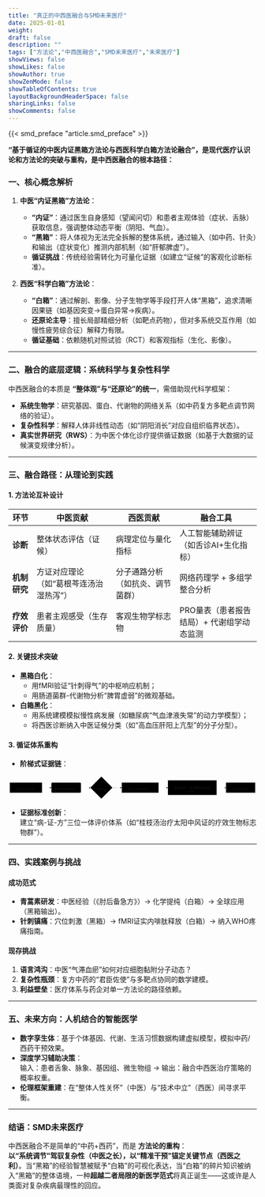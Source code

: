 ```yaml
---
title: "真正的中西医融合与SMD未来医疗"
date: 2025-01-01
weight: 
draft: false
description: ""
tags: ["方法论","中西医融合","SMD未来医疗","未来医疗"]
showViews: false
showLikes: false
showAuthor: true
showZenMode: false
showTableOfContents: true
layoutBackgroundHeaderSpace: false
sharingLinks: false
showComments: false
---
```


{{< smd_preface "article.smd_preface" >}}


<b>“基于循证的中医内证黑箱方法论与西医科学白箱方法论融合”，是现代医疗认识论和方法论的突破与重构，是中西医融合的根本路径：</b>

### **一、核心概念解析**
1. **中医“内证黑箱”方法论**：
   - **“内证”**：通过医生自身感知（望闻问切）和患者主观体验（症状、舌脉）获取信息，强调整体动态平衡（阴阳、气血）。
   - **“黑箱”**：将人体视为无法完全拆解的整体系统，通过输入（如中药、针灸）和输出（症状变化）推测内部机制（如“肝郁脾虚”）。
   - **循证挑战**：传统经验需转化为可量化证据（如建立“证候”的客观化诊断标准）。

2. **西医“科学白箱”方法论**：
   - **“白箱”**：通过解剖、影像、分子生物学等手段打开人体“黑箱”，追求清晰因果链（如基因突变→蛋白异常→疾病）。
   - **还原论主导**：擅长局部精细分析（如靶点药物），但对多系统交互作用（如慢性疲劳综合征）解释力有限。
   - **循证基础**：依赖随机对照试验（RCT）和客观指标（生化、影像）。

---

### **二、融合的底层逻辑：系统科学与复杂性科学**
中西医融合的本质是 **“整体观”与“还原论”的统一**，需借助现代科学框架：
- **系统生物学**：研究基因、蛋白、代谢物的网络关系（如中药复方多靶点调节网络的验证）。
- **复杂性科学**：解释人体非线性动态（如“阴阳消长”对应自组织临界状态）。
- **真实世界研究（RWS）**：为中医个体化诊疗提供循证数据（如基于大数据的证候演变规律分析）。

---

### **三、融合路径：从理论到实践**
#### **1. 方法论互补设计**
| **环节**       | 中医贡献                | 西医贡献                | 融合工具                     |
|----------------|-------------------------|-------------------------|------------------------------|
| **诊断**       | 整体状态评估（证候）    | 病理定位与量化指标      | 人工智能辅助辨证（如舌诊AI+生化指标） |
| **机制研究**   | 方证对应理论（如“葛根芩连汤治湿热泻”） | 分子通路分析（如抗炎、调节菌群） | 网络药理学 + 多组学整合分析    |
| **疗效评价**   | 患者主观感受（生存质量） | 客观生物学标志物        | PRO量表（患者报告结局）+ 代谢组学动态监测 |

#### **2. 关键技术突破**
- **黑箱白化**：  
  - 用fMRI验证“针刺得气”的中枢响应机制；  
  - 用肠道菌群-代谢物分析“脾胃虚弱”的微观基础。
- **白箱黑化**：  
  - 用系统建模模拟慢性病发展（如糖尿病“气血津液失常”的动力学模型）；  
  - 将西医诊断纳入中医证候分类（如“高血压肝阳上亢型”的分子分型）。

#### **3. 循证体系重构**
- **阶梯式证据链**：  


<?xml version="1.0" encoding="UTF-8"?>
<svg xmlns:xlink="http://www.w3.org/1999/xlink" aria-roledescription="flowchart-v2" role="graphics-document document" viewBox="0 0 1326.4000244140625 134" style="max-width: 100%;" class="flowchart" xmlns="http://www.w3.org/2000/svg" width="100%" id="mermaid-svg-3" height="100%"><style>#mermaid-svg-3{font-family:"trebuchet ms",verdana,arial,sans-serif;font-size:16px;fill:#ccc;}@keyframes edge-animation-frame{from{stroke-dashoffset:0;}}@keyframes dash{to{stroke-dashoffset:0;}}#mermaid-svg-3 .edge-animation-slow{stroke-dasharray:9,5!important;stroke-dashoffset:900;animation:dash 50s linear infinite;stroke-linecap:round;}#mermaid-svg-3 .edge-animation-fast{stroke-dasharray:9,5!important;stroke-dashoffset:900;animation:dash 20s linear infinite;stroke-linecap:round;}#mermaid-svg-3 .error-icon{fill:#a44141;}#mermaid-svg-3 .error-text{fill:#ddd;stroke:#ddd;}#mermaid-svg-3 .edge-thickness-normal{stroke-width:1px;}#mermaid-svg-3 .edge-thickness-thick{stroke-width:3.5px;}#mermaid-svg-3 .edge-pattern-solid{stroke-dasharray:0;}#mermaid-svg-3 .edge-thickness-invisible{stroke-width:0;fill:none;}#mermaid-svg-3 .edge-pattern-dashed{stroke-dasharray:3;}#mermaid-svg-3 .edge-pattern-dotted{stroke-dasharray:2;}#mermaid-svg-3 .marker{fill:lightgrey;stroke:lightgrey;}#mermaid-svg-3 .marker.cross{stroke:lightgrey;}#mermaid-svg-3 svg{font-family:"trebuchet ms",verdana,arial,sans-serif;font-size:16px;}#mermaid-svg-3 p{margin:0;}#mermaid-svg-3 .label{font-family:"trebuchet ms",verdana,arial,sans-serif;color:#ccc;}#mermaid-svg-3 .cluster-label text{fill:#F9FFFE;}#mermaid-svg-3 .cluster-label span{color:#F9FFFE;}#mermaid-svg-3 .cluster-label span p{background-color:transparent;}#mermaid-svg-3 .label text,#mermaid-svg-3 span{fill:#ccc;color:#ccc;}#mermaid-svg-3 .node rect,#mermaid-svg-3 .node circle,#mermaid-svg-3 .node ellipse,#mermaid-svg-3 .node polygon,#mermaid-svg-3 .node path{fill:#1f2020;stroke:#ccc;stroke-width:1px;}#mermaid-svg-3 .rough-node .label text,#mermaid-svg-3 .node .label text,#mermaid-svg-3 .image-shape .label,#mermaid-svg-3 .icon-shape .label{text-anchor:middle;}#mermaid-svg-3 .node .katex path{fill:#000;stroke:#000;stroke-width:1px;}#mermaid-svg-3 .rough-node .label,#mermaid-svg-3 .node .label,#mermaid-svg-3 .image-shape .label,#mermaid-svg-3 .icon-shape .label{text-align:center;}#mermaid-svg-3 .node.clickable{cursor:pointer;}#mermaid-svg-3 .root .anchor path{fill:lightgrey!important;stroke-width:0;stroke:lightgrey;}#mermaid-svg-3 .arrowheadPath{fill:lightgrey;}#mermaid-svg-3 .edgePath .path{stroke:lightgrey;stroke-width:2.0px;}#mermaid-svg-3 .flowchart-link{stroke:lightgrey;fill:none;}#mermaid-svg-3 .edgeLabel{background-color:hsl(0, 0%, 34.4117647059%);text-align:center;}#mermaid-svg-3 .edgeLabel p{background-color:hsl(0, 0%, 34.4117647059%);}#mermaid-svg-3 .edgeLabel rect{opacity:0.5;background-color:hsl(0, 0%, 34.4117647059%);fill:hsl(0, 0%, 34.4117647059%);}#mermaid-svg-3 .labelBkg{background-color:rgba(87.75, 87.75, 87.75, 0.5);}#mermaid-svg-3 .cluster rect{fill:hsl(180, 1.5873015873%, 28.3529411765%);stroke:rgba(255, 255, 255, 0.25);stroke-width:1px;}#mermaid-svg-3 .cluster text{fill:#F9FFFE;}#mermaid-svg-3 .cluster span{color:#F9FFFE;}#mermaid-svg-3 div.mermaidTooltip{position:absolute;text-align:center;max-width:200px;padding:2px;font-family:"trebuchet ms",verdana,arial,sans-serif;font-size:12px;background:hsl(20, 1.5873015873%, 12.3529411765%);border:1px solid rgba(255, 255, 255, 0.25);border-radius:2px;pointer-events:none;z-index:100;}#mermaid-svg-3 .flowchartTitleText{text-anchor:middle;font-size:18px;fill:#ccc;}#mermaid-svg-3 rect.text{fill:none;stroke-width:0;}#mermaid-svg-3 .icon-shape,#mermaid-svg-3 .image-shape{background-color:hsl(0, 0%, 34.4117647059%);text-align:center;}#mermaid-svg-3 .icon-shape p,#mermaid-svg-3 .image-shape p{background-color:hsl(0, 0%, 34.4117647059%);padding:2px;}#mermaid-svg-3 .icon-shape rect,#mermaid-svg-3 .image-shape rect{opacity:0.5;background-color:hsl(0, 0%, 34.4117647059%);fill:hsl(0, 0%, 34.4117647059%);}#mermaid-svg-3 :root{--mermaid-font-family:"trebuchet ms",verdana,arial,sans-serif;}</style><g><marker orient="auto" markerHeight="8" markerWidth="8" markerUnits="userSpaceOnUse" refY="5" refX="5" viewBox="0 0 10 10" class="marker flowchart-v2" id="mermaid-svg-3_flowchart-v2-pointEnd"><path style="stroke-width: 1; stroke-dasharray: 1, 0;" class="arrowMarkerPath" d="M 0 0 L 10 5 L 0 10 z"></path></marker><marker orient="auto" markerHeight="8" markerWidth="8" markerUnits="userSpaceOnUse" refY="5" refX="4.5" viewBox="0 0 10 10" class="marker flowchart-v2" id="mermaid-svg-3_flowchart-v2-pointStart"><path style="stroke-width: 1; stroke-dasharray: 1, 0;" class="arrowMarkerPath" d="M 0 5 L 10 10 L 10 0 z"></path></marker><marker orient="auto" markerHeight="11" markerWidth="11" markerUnits="userSpaceOnUse" refY="5" refX="11" viewBox="0 0 10 10" class="marker flowchart-v2" id="mermaid-svg-3_flowchart-v2-circleEnd"><circle style="stroke-width: 1; stroke-dasharray: 1, 0;" class="arrowMarkerPath" r="5" cy="5" cx="5"></circle></marker><marker orient="auto" markerHeight="11" markerWidth="11" markerUnits="userSpaceOnUse" refY="5" refX="-1" viewBox="0 0 10 10" class="marker flowchart-v2" id="mermaid-svg-3_flowchart-v2-circleStart"><circle style="stroke-width: 1; stroke-dasharray: 1, 0;" class="arrowMarkerPath" r="5" cy="5" cx="5"></circle></marker><marker orient="auto" markerHeight="11" markerWidth="11" markerUnits="userSpaceOnUse" refY="5.2" refX="12" viewBox="0 0 11 11" class="marker cross flowchart-v2" id="mermaid-svg-3_flowchart-v2-crossEnd"><path style="stroke-width: 2; stroke-dasharray: 1, 0;" class="arrowMarkerPath" d="M 1,1 l 9,9 M 10,1 l -9,9"></path></marker><marker orient="auto" markerHeight="11" markerWidth="11" markerUnits="userSpaceOnUse" refY="5.2" refX="-1" viewBox="0 0 11 11" class="marker cross flowchart-v2" id="mermaid-svg-3_flowchart-v2-crossStart"><path style="stroke-width: 2; stroke-dasharray: 1, 0;" class="arrowMarkerPath" d="M 1,1 l 9,9 M 10,1 l -9,9"></path></marker><g class="root"><g class="clusters"></g><g class="edgePaths"><path marker-end="url(#mermaid-svg-3_flowchart-v2-pointEnd)" style="" class="edge-thickness-normal edge-pattern-solid edge-thickness-normal edge-pattern-solid flowchart-link" id="L_A_B_0" d="M180,67L184.167,67C188.333,67,196.667,67,204.333,67C212,67,219,67,222.5,67L226,67"></path><path marker-end="url(#mermaid-svg-3_flowchart-v2-pointEnd)" style="" class="edge-thickness-normal edge-pattern-solid edge-thickness-normal edge-pattern-solid flowchart-link" id="L_B_C_0" d="M388,67L392.167,67C396.333,67,404.667,67,412.417,67.07C420.167,67.141,427.334,67.281,430.917,67.351L434.501,67.422"></path><path marker-end="url(#mermaid-svg-3_flowchart-v2-pointEnd)" style="" class="edge-thickness-normal edge-pattern-solid edge-thickness-normal edge-pattern-solid flowchart-link" id="L_C_D_0" d="M556.5,67.5L560.583,67.417C564.667,67.333,572.833,67.167,580.417,67.083C588,67,595,67,598.5,67L602,67"></path><path marker-end="url(#mermaid-svg-3_flowchart-v2-pointEnd)" style="" class="edge-thickness-normal edge-pattern-solid edge-thickness-normal edge-pattern-solid flowchart-link" id="L_D_E_0" d="M802.4,67L806.567,67C810.733,67,819.067,67,826.733,67C834.4,67,841.4,67,844.9,67L848.4,67"></path><path marker-end="url(#mermaid-svg-3_flowchart-v2-pointEnd)" style="" class="edge-thickness-normal edge-pattern-solid edge-thickness-normal edge-pattern-solid flowchart-link" id="L_E_F_0" d="M1112.4,67L1116.567,67C1120.733,67,1129.067,67,1136.733,67C1144.4,67,1151.4,67,1154.9,67L1158.4,67"></path></g><g class="edgeLabels"><g class="edgeLabel"><g transform="translate(0, 0)" class="label"><foreignObject height="0" width="0"><div style="display: table-cell; white-space: nowrap; line-height: 1.5; max-width: 200px; text-align: center;" class="labelBkg" xmlns="http://www.w3.org/1999/xhtml"><span class="edgeLabel"></span></div></foreignObject></g></g><g class="edgeLabel"><g transform="translate(0, 0)" class="label"><foreignObject height="0" width="0"><div style="display: table-cell; white-space: nowrap; line-height: 1.5; max-width: 200px; text-align: center;" class="labelBkg" xmlns="http://www.w3.org/1999/xhtml"><span class="edgeLabel"></span></div></foreignObject></g></g><g class="edgeLabel"><g transform="translate(0, 0)" class="label"><foreignObject height="0" width="0"><div style="display: table-cell; white-space: nowrap; line-height: 1.5; max-width: 200px; text-align: center;" class="labelBkg" xmlns="http://www.w3.org/1999/xhtml"><span class="edgeLabel"></span></div></foreignObject></g></g><g class="edgeLabel"><g transform="translate(0, 0)" class="label"><foreignObject height="0" width="0"><div style="display: table-cell; white-space: nowrap; line-height: 1.5; max-width: 200px; text-align: center;" class="labelBkg" xmlns="http://www.w3.org/1999/xhtml"><span class="edgeLabel"></span></div></foreignObject></g></g><g class="edgeLabel"><g transform="translate(0, 0)" class="label"><foreignObject height="0" width="0"><div style="display: table-cell; white-space: nowrap; line-height: 1.5; max-width: 200px; text-align: center;" class="labelBkg" xmlns="http://www.w3.org/1999/xhtml"><span class="edgeLabel"></span></div></foreignObject></g></g></g><g class="nodes"><g transform="translate(94, 67)" id="flowchart-A-0" class="node default"><rect height="54" width="172" y="-27" x="-86" style="" class="basic label-container"></rect><g transform="translate(-56, -12)" style="" class="label"><rect></rect><foreignObject height="24" width="112"><div style="display: table-cell; white-space: nowrap; line-height: 1.5; max-width: 200px; text-align: center;" xmlns="http://www.w3.org/1999/xhtml"><span class="nodeLabel"><p>中医经验与古籍</p></span></div></foreignObject></g></g><g transform="translate(309, 67)" id="flowchart-B-1" class="node default"><rect height="54" width="158" y="-27" x="-79" ry="5" rx="5" style="" class="basic label-container"></rect><g transform="translate(-64, -12)" style="" class="label"><rect></rect><foreignObject height="24" width="128"><div style="display: table-cell; white-space: nowrap; line-height: 1.5; max-width: 200px; text-align: center;" xmlns="http://www.w3.org/1999/xhtml"><span class="nodeLabel"><p>真实世界数据挖掘</p></span></div></foreignObject></g></g><g transform="translate(497, 67)" id="flowchart-C-3" class="node default"><polygon transform="translate(-59,59)" class="label-container" points="59,0 118,-59 59,-118 0,-59"></polygon><g transform="translate(-32, -12)" style="" class="label"><rect></rect><foreignObject height="24" width="64"><div style="display: table-cell; white-space: nowrap; line-height: 1.5; max-width: 200px; text-align: center;" xmlns="http://www.w3.org/1999/xhtml"><span class="nodeLabel"><p>关键假说</p></span></div></foreignObject></g></g><g transform="translate(704.2000045776367, 67)" id="flowchart-D-5" class="node default"><rect height="54" width="196.40000915527344" y="-27" x="-98.20000457763672" style="" class="basic label-container"></rect><g transform="translate(-68.20000457763672, -12)" style="" class="label"><rect></rect><foreignObject height="24" width="136.40000915527344"><div style="display: table-cell; white-space: nowrap; line-height: 1.5; max-width: 200px; text-align: center;" xmlns="http://www.w3.org/1999/xhtml"><span class="nodeLabel"><p>细胞/动物模型验证</p></span></div></foreignObject></g></g><g transform="translate(982.4000091552734, 67)" id="flowchart-E-7" class="node default"><rect height="78" width="260" y="-39" x="-130" style="" class="basic label-container"></rect><g transform="translate(-100, -24)" style="" class="label"><rect></rect><foreignObject height="48" width="200"><div style="display: table; white-space: break-spaces; line-height: 1.5; max-width: 200px; text-align: center; width: 200px;" xmlns="http://www.w3.org/1999/xhtml"><span class="nodeLabel"><p>设计型RCT（如“同病异治”分层试验）</p></span></div></foreignObject></g></g><g transform="translate(1240.4000091552734, 67)" id="flowchart-F-9" class="node default"><rect height="54" width="156" y="-27" x="-78" style="" class="basic label-container"></rect><g transform="translate(-48, -12)" style="" class="label"><rect></rect><foreignObject height="24" width="96"><div style="display: table-cell; white-space: nowrap; line-height: 1.5; max-width: 200px; text-align: center;" xmlns="http://www.w3.org/1999/xhtml"><span class="nodeLabel"><p>临床指南整合</p></span></div></foreignObject></g></g></g></g></g></svg>


- **证据标准创新**：  
  建立“病-证-方”三位一体评价体系（如“桂枝汤治疗太阳中风证的疗效生物标志物群”）。

---

### **四、实践案例与挑战**
#### **成功范式**
- **青蒿素研发**：中医经验（《肘后备急方》）→ 化学提纯（白箱）→ 全球应用（黑箱输出）。
- **针刺镇痛**：穴位刺激（黑箱）→ fMRI证实内啡肽释放（白箱）→ 纳入WHO疼痛指南。

#### **现存挑战**
1. **语言鸿沟**：中医“气滞血瘀”如何对应细胞黏附分子动态？
2. **复杂性瓶颈**：复方中药的“君臣佐使”与多靶点协同的数学建模。
3. **利益壁垒**：医疗体系与药企对单一方法论的路径依赖。

---

### **五、未来方向：人机结合的智能医学**
- **数字孪生体**：基于个体基因、代谢、生活习惯数据构建虚拟模型，模拟中药/西药干预效果。
- **深度学习辅助决策**：  
  输入：患者舌象、脉象、基因组、微生物组 → 输出：融合中西医治疗策略的概率权重。
- **伦理框架重建**：在“整体人性关怀”（中医）与“技术中立”（西医）间寻求平衡。

---

### **结语：SMD未来医疗**
中西医融合不是简单的“中药+西药”，而是 **方法论的重构**：  
**以“系统调节”驾驭复杂性（中医之长），以“精准干预”锚定关键节点（西医之利）**。当“黑箱”的经验智慧被赋予“白箱”的可视化表达，当“白箱”的碎片知识被纳入“黑箱”的整体语境，一种**超越二者局限的新医学范式**将真正诞生——这或许是人类面对复杂疾病最理性的回应。